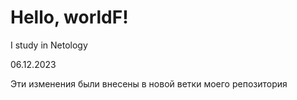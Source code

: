 # Hello, worldF!

I study in Netology

06.12.2023

Эти изменения были внесены в новой ветки моего репозитория